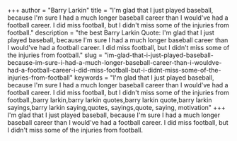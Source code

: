 +++
author = "Barry Larkin"
title = "I'm glad that I just played baseball, because I'm sure I had a much longer baseball career than I would've had a football career. I did miss football, but I didn't miss some of the injuries from football."
description = "the best Barry Larkin Quote: I'm glad that I just played baseball, because I'm sure I had a much longer baseball career than I would've had a football career. I did miss football, but I didn't miss some of the injuries from football."
slug = "im-glad-that-i-just-played-baseball-because-im-sure-i-had-a-much-longer-baseball-career-than-i-wouldve-had-a-football-career-i-did-miss-football-but-i-didnt-miss-some-of-the-injuries-from-football"
keywords = "I'm glad that I just played baseball, because I'm sure I had a much longer baseball career than I would've had a football career. I did miss football, but I didn't miss some of the injuries from football.,barry larkin,barry larkin quotes,barry larkin quote,barry larkin sayings,barry larkin saying,quotes, sayings,quote, saying, motivation"
+++
I'm glad that I just played baseball, because I'm sure I had a much longer baseball career than I would've had a football career. I did miss football, but I didn't miss some of the injuries from football.
